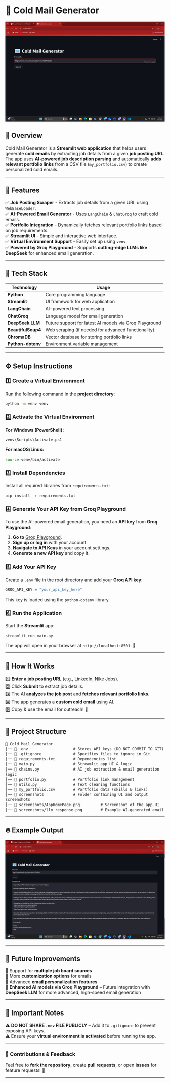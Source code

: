 # 📧 Cold Mail Generator  

![App Screenshot](screenshots/AppHomePage.png)  

## **🔹 Overview**  
Cold Mail Generator is a **Streamlit web application** that helps users generate **cold emails** by extracting job details from a given **job posting URL**. The app uses **AI-powered job description parsing** and automatically **adds relevant portfolio links** from a CSV file (`my_portfolio.csv`) to create personalized cold emails.  

---  

## 🚀 **Features**  

✅ **Job Posting Scraper** - Extracts job details from a given URL using `WebBaseLoader`.  
✅ **AI-Powered Email Generator** - Uses `LangChain` & `ChatGroq` to craft cold emails.  
✅ **Portfolio Integration** - Dynamically fetches relevant portfolio links based on job requirements.  
✅ **Streamlit UI** - Simple and interactive web interface.  
✅ **Virtual Environment Support** - Easily set up using `venv`.  
✅ **Powered by Groq Playground** - Supports **cutting-edge LLMs like DeepSeek** for enhanced email generation.  

---  

## 🔧 **Tech Stack**  

| Technology         | Usage |  
|--------------------|--------|  
| **Python**        | Core programming language |  
| **Streamlit**     | UI framework for web application |  
| **LangChain**     | AI-powered text processing |  
| **ChatGroq**      | Language model for email generation |  
| **DeepSeek LLM**  | Future support for latest AI models via Groq Playground |  
| **BeautifulSoup4** | Web scraping (if needed for advanced functionality) |  
| **ChromaDB**      | Vector database for storing portfolio links |  
| **Python-dotenv** | Environment variable management |  

---  

## ⚙️ **Setup Instructions**  

### **1️⃣ Create a Virtual Environment**  
Run the following command in the **project directory**:  
```sh  
python -m venv venv  
```  

### **2️⃣ Activate the Virtual Environment**  
**For Windows (PowerShell):**  
```sh  
venv\Scripts\Activate.ps1  
```  
**For macOS/Linux:**  
```sh  
source venv/bin/activate  
```  

### **3️⃣ Install Dependencies**  
Install all required libraries from `requirements.txt`:  
```sh  
pip install -r requirements.txt  
```  

### **4️⃣ Generate Your API Key from Groq Playground**  
To use the AI-powered email generation, you need an **API key** from **Groq Playground**:  
1. **Go to** [Groq Playground](https://groq.com/playground).  
2. **Sign up or log in** with your account.  
3. **Navigate to API Keys** in your account settings.  
4. **Generate a new API key** and copy it.  

### **5️⃣ Add Your API Key**  
Create a `.env` file in the root directory and add your **Groq API key**:  
```sh  
GROQ_API_KEY = "your_api_key_here"  
```  
This key is loaded using the `python-dotenv` library.  

### **6️⃣ Run the Application**  
Start the **Streamlit** app:  
```sh  
streamlit run main.py  
```  
The app will open in your browser at `http://localhost:8501`. 🎉  

---  

## 📌 **How It Works**  

1️⃣ **Enter a job posting URL** (e.g., LinkedIn, Nike Jobs).  
2️⃣ Click **Submit** to extract job details.  
3️⃣ The AI **analyzes the job post** and **fetches relevant portfolio links**.  
4️⃣ The app generates a **custom cold email** using AI.  
5️⃣ Copy & use the email for outreach! 🚀  

---  

## 📁 **Project Structure**  

```
📂 Cold Mail Generator  
│── 📄 .env                    # Stores API keys (DO NOT COMMIT TO GIT)  
│── 📄 .gitignore              # Specifies files to ignore in Git  
│── 📄 requirements.txt        # Dependencies list  
│── 📄 main.py                 # Streamlit app UI & logic  
│── 📄 chains.py               # AI job extraction & email generation logic  
│── 📄 portfolio.py            # Portfolio link management  
│── 📄 utils.py                # Text cleaning functions  
│── 📄 my_portfolio.csv        # Portfolio data (skills & links)  
│── 📂 screenshots             # Folder containing UI and output screenshots  
│── 📄 screenshots/AppHomePage.png         # Screenshot of the app UI  
│── 📄 screenshots/llm_response.png        # Example AI-generated email  
```  

---  

## 🔥 **Example Output**  

![AI Generated Email](screenshots/llm_response.png)  

---  

## 🎯 **Future Improvements**  
🚀 Support for **multiple job board sources**  
🚀 More **customization options** for emails  
🚀 Advanced **email personalization features**  
🚀 **Enhanced AI models via Groq Playground** – Future integration with **DeepSeek LLM** for more advanced, high-speed email generation  

---  

## 🛑 **Important Notes**  
⚠️ **DO NOT SHARE `.env` FILE PUBLICLY** – Add it to `.gitignore` to prevent exposing API keys.  
⚠️ Ensure your **virtual environment is activated** before running the app.  

---  

### **📢 Contributions & Feedback**  
Feel free to **fork the repository**, create **pull requests**, or open **issues** for feature requests! 🚀  

---  

